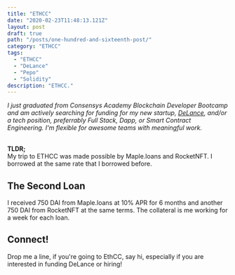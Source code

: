 ```yaml
---
title: "ETHCC"
date: "2020-02-23T11:48:13.121Z"
layout: post
draft: true
path: "/posts/one-hundred-and-sixteenth-post/"
category: "ETHCC"
tags:
  - "ETHCC"
  - "DeLance"
  - "Pepo"
  - "Solidity"
description: "ETHCC."
---
```

<em>
I just graduated from Consensys Academy Blockchain Developer Bootcamp and am actively searching for funding for my new startup, <a href="http://www.delance.app/">DeLance</a>, and/or a tech position, preferrably Full Stack, Dapp, or Smart Contract Engineering. I'm flexible for awesome teams with meaningful work.

</em><Br/>
<strong>TLDR;</strong> <br/>My trip to ETHCC was made possible by Maple.loans and RocketNFT. I borrowed at the same rate that I borrowed before.  
 </em>

## The Second Loan

I received 750 DAI from Maple.loans at 10% APR for 6 months and another 750 DAI from RocketNFT at the same terms. The collateral is me working for a week for each loan. 

## Connect!

Drop me a line, if you're going to EthCC, say hi, especially if you are interested in funding DeLance or hiring!

